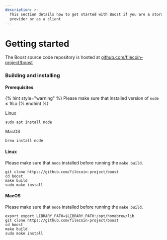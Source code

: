 ```yaml
---
description: >-
  This section details how to get started with Boost if you are a storage
  provider or as a client
---
```


# Getting started

The Boost source code repository is hosted at [github.com/filecoin-project/boost](https://github.com/filecoin-project/boost)

### Building and installing

#### Prerequisites

{% hint style="warning" %}
Please make sure that installed version of `node` ≤ 16.x
{% endhint %}

Linux

```
sudo apt install node
```

MacOS

```
brew install node
```

#### Linux

Please make sure that `node` installed before running the `make build`.

```
git clone https://github.com/filecoin-project/boost
cd boost
make build
sudo make install
```

#### MacOS

Please make sure that `node` installed before running the `make build`.

```
export export LIBRARY_PATH=$LIBRARY_PATH:/opt/homebrew/lib
git clone https://github.com/filecoin-project/boost
cd boost
make build
sudo make install
```
